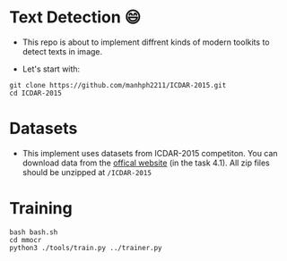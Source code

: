 Text Detection :smile:
=====

- This repo is about to implement diffrent kinds of modern toolkits to detect texts in image.

- Let's start with:

```
git clone https://github.com/manhph2211/ICDAR-2015.git 
cd ICDAR-2015

```

# Datasets

- This implement uses datasets from ICDAR-2015 competiton. You can download data from the [offical website](https://rrc.cvc.uab.es/?ch=4&com=downloads) (in the task 4.1). All zip files should be unzipped at `/ICDAR-2015` 

# Training

```
bash bash.sh
cd mmocr
python3 ./tools/train.py ../trainer.py

```









